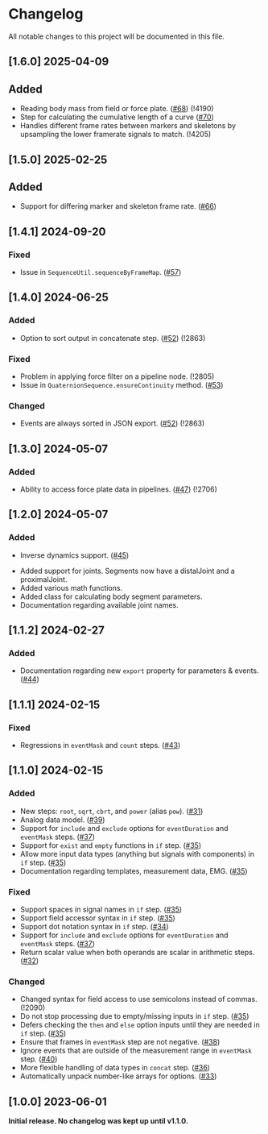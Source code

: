 # Changelog

All notable changes to this project will be documented in this file.

## [1.6.0] 2025-04-09

## Added

* Reading body mass from field or force plate. ([#68](https://github.com/qualisys/Calqulus-Steps/pull/68)) (!4190)
* Step for calculating the cumulative length of a curve ([#70](https://github.com/qualisys/Calqulus-Steps/pull/70))
* Handles different frame rates between markers and skeletons by upsampling the lower framerate signals to match. (!4205)

## [1.5.0] 2025-02-25

## Added

* Support for differing marker and skeleton frame rate. ([#66](https://github.com/qualisys/Calqulus-Steps/pull/66))

## [1.4.1] 2024-09-20

### Fixed

* Issue in `SequenceUtil.sequenceByFrameMap`. ([#57](https://github.com/qualisys/Calqulus-Steps/pull/57))

## [1.4.0] 2024-06-25

### Added

* Option to sort output in concatenate step. ([#52](https://github.com/qualisys/Calqulus-Steps/pull/52)) (!2863)

### Fixed

* Problem in applying force filter on a pipeline node. (!2805)
* Issue in `QuaternionSequence.ensureContinuity` method. ([#53](https://github.com/qualisys/Calqulus-Steps/pull/53))

### Changed

* Events are always sorted in JSON export. ([#52](https://github.com/qualisys/Calqulus-Steps/pull/52)) (!2863)

## [1.3.0] 2024-05-07

### Added

* Ability to access force plate data in pipelines. ([#47](https://github.com/qualisys/Calqulus-Steps/pull/47)) (!2706)

## [1.2.0] 2024-05-07

### Added

* Inverse dynamics support. ([#45](https://github.com/qualisys/Calqulus-Steps/pull/45))
 - Added support for joints. Segments now have a distalJoint and a proximalJoint.
 - Added various math functions.
 - Added class for calculating body segment parameters.
 - Documentation regarding available joint names.

## [1.1.2] 2024-02-27

### Added

* Documentation regarding new `export` property for parameters & events. ([#44](https://github.com/qualisys/Calqulus-Steps/pull/44))


## [1.1.1] 2024-02-15

### Fixed

* Regressions in `eventMask` and `count` steps. ([#43](https://github.com/qualisys/Calqulus-Steps/pull/43))

## [1.1.0] 2024-02-15

### Added

* New steps: `root`, `sqrt`, `cbrt`, and `power` (alias `pow`). ([#31](https://github.com/qualisys/Calqulus-Steps/pull/31))
* Analog data model. ([#39](https://github.com/qualisys/Calqulus-Steps/pull/39))
* Support for `include` and `exclude` options for `eventDuration` and `eventMask` steps. ([#37](https://github.com/qualisys/Calqulus-Steps/pull/37))
* Support for `exist` and `empty` functions in `if` step. ([#35](https://github.com/qualisys/Calqulus-Steps/pull/35))
* Allow more input data types (anything but signals with components) in `if` step. ([#35](https://github.com/qualisys/Calqulus-Steps/pull/35))
* Documentation regarding templates, measurement data, EMG. ([#35](https://github.com/qualisys/Calqulus-Steps/pull/35))

### Fixed

* Support spaces in signal names in `if` step. ([#35](https://github.com/qualisys/Calqulus-Steps/pull/35))
* Support field accessor syntax in `if` step. ([#35](https://github.com/qualisys/Calqulus-Steps/pull/35))
* Support dot notation syntax in `if` step. ([#34](https://github.com/qualisys/Calqulus-Steps/pull/34))
* Support for `include` and `exclude` options for `eventDuration` and `eventMask` steps. ([#37](https://github.com/qualisys/Calqulus-Steps/pull/37))
* Return scalar value when both operands are scalar in arithmetic steps. ([#32](https://github.com/qualisys/Calqulus-Steps/pull/32))

### Changed

* Changed syntax for field access to use semicolons instead of commas. (!2090)
* Do not stop processing due to empty/missing inputs in `if` step. ([#35](https://github.com/qualisys/Calqulus-Steps/pull/35))
* Defers checking the `then` and `else` option inputs until they are needed in `if` step. ([#35](https://github.com/qualisys/Calqulus-Steps/pull/35))
* Ensure that frames in `eventMask` step are not negative. ([#38](https://github.com/qualisys/Calqulus-Steps/pull/38))
* Ignore events that are outside of the measurement range in `eventMask` step. ([#40](https://github.com/qualisys/Calqulus-Steps/pull/40))
* More flexible handling of data types in `concat` step. ([#36](https://github.com/qualisys/Calqulus-Steps/pull/36))
* Automatically unpack number-like arrays for options. ([#33](https://github.com/qualisys/Calqulus-Steps/pull/33))

## [1.0.0] 2023-06-01

**Initial release. No changelog was kept up until v1.1.0.**

